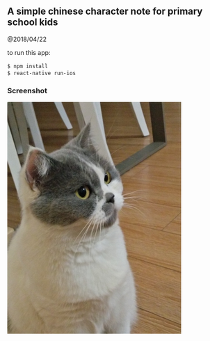 A simple chinese character note for primary school kids
------------------------

@2018/04/22

to run this app:

```
$ npm install
$ react-native run-ios
```


### Screenshot

![](niuniu.jpg)